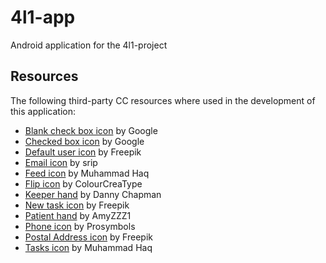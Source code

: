 # 4l1-app
Android application for the 4l1-project


## Resources

The following third-party CC resources where used in the development of this application:

* [Blank check box icon](https://www.flaticon.com/free-icon/blank-check-box_61221) by Google
* [Checked box icon](https://www.flaticon.com/free-icon/check-box_60726) by Google
* [Default user icon](https://www.flaticon.com/free-icon/user_1077114) by Freepik
* [Email icon](https://www.flaticon.com/free-icon/email_2250044) by srip
* [Feed icon](https://freeicons.io/miscellaneous-elements/chat-icon-23924) by Muhammad Haq
* [Flip icon](https://freeicons.io/interface-v.1/flip-shuffle-repeat-arrow-arrows-icon-105588#) by ColourCreaType
* [Keeper hand](https://search.creativecommons.org/photos/cc3d085f-8df1-4c88-9306-7cedcb107b03) by Danny Chapman
* [New task icon](https://www.flaticon.com/free-icon/list_1545582) by Freepik
* [Patient hand](https://search.creativecommons.org/photos/77c731e5-e873-40a8-bc04-0bdc658e9351) by AmyZZZ1
* [Phone icon](https://www.flaticon.com/free-icon/phone-call_597177) by Prosymbols
* [Postal Address icon](https://www.flaticon.com/free-icon/home_31771) by Freepik
* [Tasks icon](https://freeicons.io/notes-and-tasks/notes-icon-24926) by Muhammad Haq